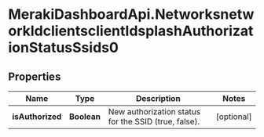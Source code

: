 # MerakiDashboardApi.NetworksnetworkIdclientsclientIdsplashAuthorizationStatusSsids0

## Properties
Name | Type | Description | Notes
------------ | ------------- | ------------- | -------------
**isAuthorized** | **Boolean** | New authorization status for the SSID (true, false). | [optional] 
